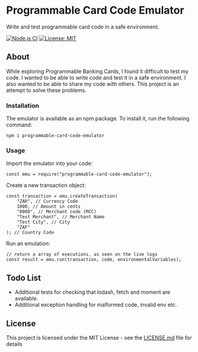 # Programmable Card Code Emulator
Write and test programmable card code in a safe environment.

[![Node.js CI](https://github.com/devinpearson/programmable-card-code-emulator/actions/workflows/node.js.yml/badge.svg)](https://github.com/devinpearson/programmable-card-code-emulator/actions/workflows/node.js.yml)
[![License: MIT](https://img.shields.io/badge/License-MIT-yellow.svg)](https://opensource.org/licenses/MIT)

## About
While exploring Programmable Banking Cards, I found it difficult to test my code. I wanted to be able to write code and test it in a safe environment. I also wanted to be able to share my code with others. This project is an attempt to solve these problems.

### Installation

The emulator is available as an npm package. To install it, run the following command:
```
npm i programmable-card-code-emulator
```

### Usage

Import the emulator into your code:
```
const emu = require("programmable-card-code-emulator");
```

Create a new transaction object:
```
const transaction = emu.createTransaction(
    "ZAR", // Currency Code
    1000, // Amount in cents
    "0000", // Merchant code (MCC)
    "Test Merchant", // Merchant Name
    "Test City", // City
    "ZAF"
); // Country Code
```

Run an emulation: 
```
// return a array of executions, as seen on the live logs
const result = emu.run(transaction, code, environmentalVariables);
```

## Todo List

 * Additional tests for checking that lodash, fetch and moment are available.
 * Additional exception handling for malformed code, invalid env etc.

## License

This project is licensed under the MIT License - see the [LICENSE.md](LICENSE.md) file for details